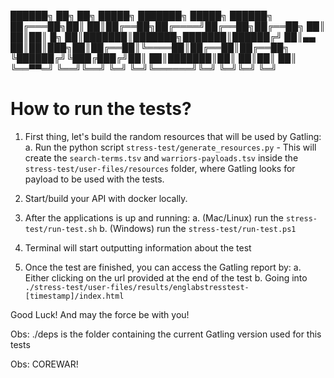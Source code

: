
 ██████╗ ██╗    ██╗ █████╗ ███████╗ █████╗ ██████╗ 
██╔═══██╗██║    ██║██╔══██╗██╔════╝██╔══██╗██╔══██╗
██║   ██║██║ █╗ ██║███████║███████╗███████║██████╔╝
██║▄▄ ██║██║███╗██║██╔══██║╚════██║██╔══██║██╔══██╗
╚██████╔╝╚███╔███╔╝██║  ██║███████║██║  ██║██║  ██║
 ╚══▀▀═╝  ╚══╝╚══╝ ╚═╝  ╚═╝╚══════╝╚═╝  ╚═╝╚═╝  ╚═╝
                                                   
# How to run the tests? 

1. First thing, let's build the random resources that will be used by Gatling:
    a. Run the python script `stress-test/generate_resources.py`
        - This will create the `search-terms.tsv` and `warriors-payloads.tsv`
          inside the `stress-test/user-files/resources` folder, where Gatling looks for
          payload to be used with the tests.

2. Start/build your API with docker locally.

3. After the applications is up and running:
    a. (Mac/Linux) run the `stress-test/run-test.sh`
    b. (Windows) run the `stress-test/run-test.ps1`

4. Terminal will start outputting information about the test

5. Once the test are finished, you can access the Gatling report by:
    a. Either clicking on the url provided at the end of the test
    b. Going into `./stress-test/user-files/results/englabstresstest-[timestamp]/index.html`

Good Luck! And may the force be with you!

Obs: ./deps is the folder containing the current Gatling version used for this tests

Obs: COREWAR!
